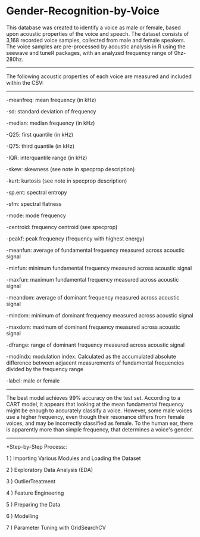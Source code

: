 # Gender-Recognition-by-Voice

This database was created to identify a voice as male or female, based upon acoustic properties of the voice and speech. The dataset consists of 3,168 recorded voice samples, collected from male and female speakers. The voice samples are pre-processed by acoustic analysis in R using the seewave and tuneR packages, with an analyzed frequency range of 0hz-280hz.

-------------------------------------------------
The following acoustic properties of each voice are measured and included within the CSV:

----------------------------------------------------------------
-meanfreq: mean frequency (in kHz)

-sd: standard deviation of frequency

-median: median frequency (in kHz)

-Q25: first quantile (in kHz)

-Q75: third quantile (in kHz)

-IQR: interquantile range (in kHz)

-skew: skewness (see note in specprop description)

-kurt: kurtosis (see note in specprop description)

-sp.ent: spectral entropy

-sfm: spectral flatness

-mode: mode frequency

-centroid: frequency centroid (see specprop)

-peakf: peak frequency (frequency with highest energy)

-meanfun: average of fundamental frequency measured across acoustic signal

-minfun: minimum fundamental frequency measured across acoustic signal

-maxfun: maximum fundamental frequency measured across acoustic signal

-meandom: average of dominant frequency measured across acoustic signal

-mindom: minimum of dominant frequency measured across acoustic signal

-maxdom: maximum of dominant frequency measured across acoustic signal

-dfrange: range of dominant frequency measured across acoustic signal

-modindx: modulation index. Calculated as the accumulated absolute difference between adjacent measurements of fundamental frequencies divided by the frequency range

-label: male or female

-------------------------------------------------------


The best model achieves 99% accuracy on the test set. According to a CART model, it appears that looking at the mean fundamental frequency might be enough to accurately classify a voice. However, some male voices use a higher frequency, even though their resonance differs from female voices, and may be incorrectly classified as female. To the human ear, there is apparently more than simple frequency, that determines a voice's gender.

---------------------------------------------
*Step-by-Step Process::

1 ) Importing Various Modules and Loading the Dataset

2 ) Exploratory Data Analysis (EDA)

3 ) OutlierTreatment

4 ) Feature Engineering

5 ) Preparing the Data

6 ) Modelling

7 ) Parameter Tuning with GridSearchCV

